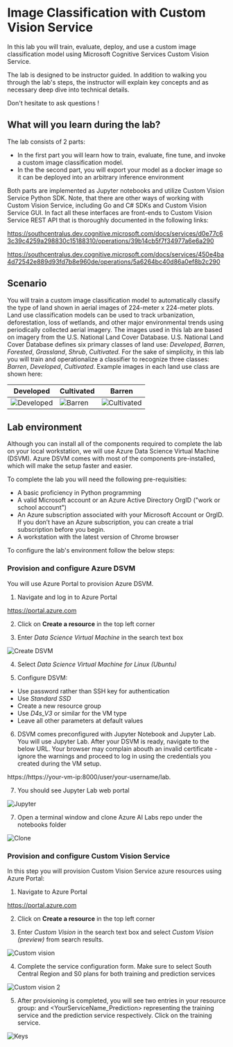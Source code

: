 # Image Classification with Custom Vision Service
In this lab you will train, evaluate, deploy, and use a custom image classification model using Microsoft Cognitive Services Custom Vision Service. 

The lab is designed to be instructor guided.  In addition to walking you through the lab's steps, the instructor will explain key concepts and as necessary deep dive into technical details. 

Don't hesitate to ask questions !

## What will you learn during the lab?
The lab consists of 2 parts:
- In the first part you will learn how to train, evaluate, fine tune, and invoke a custom image classification model.
- In the the second part, you will export your model as a docker image so it can be deployed into an arbitrary inference environment

Both parts are implemented as Jupyter notebooks and utilize Custom Vision Service Python SDK. Note, that there are other ways of working with Custom Vision Service, including Go and C# SDKs and Custom Vision Service GUI. In fact all these interfaces are front-ends to Custom Vision Service REST API that is thoroughly documented in the following links:

https://southcentralus.dev.cognitive.microsoft.com/docs/services/d0e77c63c39c4259a298830c15188310/operations/39b14cb5f7f34977a6e6a290

https://southcentralus.dev.cognitive.microsoft.com/docs/services/450e4ba4d72542e889d93fd7b8e960de/operations/5a6264bc40d86a0ef8b2c290




## Scenario

You will train a custom image classification model to automatically classify the type of land shown in aerial images of 224-meter x 224-meter plots. Land use classification models can be used to track urbanization, deforestation, loss of wetlands, and other major environmental trends using periodically collected aerial imagery. The images used in this lab are based on imagery from the U.S. National Land Cover Database. U.S. National Land Cover Database defines six primary classes of land use: *Developed*, *Barren*, *Forested*, *Grassland*, *Shrub*, *Cultivated*. For the sake of simplicity, in this lab you will train and operationalize a classifier to recognize three classes: *Barren*, *Developed*, *Cultivated*.  Example images in each land use class are shown here:

Developed | Cultivated | Barren
--------- | ------ | ----------
![Developed](/Datasets/AerialSmall/train/Developed/ortho_1-1_hn_s_ca025_2016_1_104257.png) | ![Barren](/Datasets/AerialSmall/train/Cultivated/ortho_1-1_hn_s_ca025_2016_1_9900.png) | ![Cultivated](/Datasets/AerialSmall/train/Barren/ortho_1-1_hn_s_ca025_2016_1_7359.png)


## Lab environment

Although you can install all of the components required to complete the lab on your local workstation, we will use Azure Data Science Virtual Machine (DSVM). Azure DSVM comes with most of the components pre-installed, which will make the setup faster and easier.

To complete the lab you will need the following pre-requisities:

- A basic proficiency in Python programming
- A valid Microsoft account or an Azure Active Directory OrgID ("work or school account")
- An Azure subscription associated with your Microsoft Account or OrgID. If you don’t have an Azure subscription, you can create a trial subscription before you begin.
- A workstation with the latest version of Chrome browser

To configure the lab's environment follow the below steps:

### Provision and configure Azure DSVM

You will use Azure Portal to provision Azure DSVM. 

1. Navigate and log in to Azure Portal

https://portal.azure.com

2. Click on **Create a resource** in the top left corner

3. Enter *Data Science Virtual Machine* in the search text box

![Create DSVM](images/img16.PNG)

4. Select *Data Science Virtual Machine for Linux (Ubuntu)*

5. Configure DSVM:
  - Use password rather than SSH key for authentication
  - Use *Standard SSD*
  - Create a new resource group
  - Use *D4s_V3* or similar for the VM type
  - Leave all other parameters at default values
  
6. DSVM comes preconfigured with Jupyter Notebook and Jupyter Lab. You will use Jupyter Lab. After your DSVM is ready, navigate to the below URL. Your browser may complain abouth an invalid certificate - ignore the warnings and proceed to log in using the credentials you created during the VM setup. 

https://https://your-vm-ip:8000/user/your-username/lab.

7. You should see Jupyter Lab web portal

![Jupyter](images/img21.PNG)

7. Open a terminal window and clone Azure AI Labs repo under the notebooks folder

![Clone](images/img20.PNG)

### Provision and configure Custom Vision Service

In this step you will provision Custom Vision Service azure resources using Azure Portal:

1. Navigate to Azure Portal

https://portal.azure.com

2. Click on **Create a resource** in the top left corner

3. Enter *Custom Vision* in the search text box and select *Custom Vision (preview)* from search results.

![Custom vision](images/img22.PNG)

4. Complete the service configuration form. Make sure to select South Central Region and S0 plans for both training and prediction services

![Custom vision 2](images/img23.PNG)

5. After provisioning is completed, you will see two entries in your resource group: <YourServiceName> and <YourServiceName_Prediction> representing the training service and the prediction service respectively. Click on the training service.
  
  ![Keys](images24.PNG)
  
  


